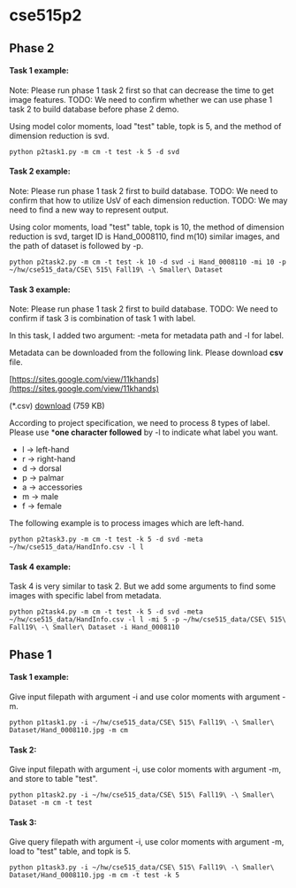 # cse515p2


## Phase 2

#### Task 1 example:
Note: Please run phase 1 task 2 first so that can decrease the time to get image features.
TODO: We need to confirm whether we can use phase 1 task 2 to build database before phase 2 demo.

Using model color moments, load "test" table, topk is 5, and the method of dimension reduction is svd.
```Shell
python p2task1.py -m cm -t test -k 5 -d svd
```


#### Task 2 example:
Note: Please run phase 1 task 2 first to build database.
TODO: We need to confirm that how to utilize UsV of each dimension reduction.
TODO: We may need to find a new way to represent output.

Using color moments, load "test" table, topk is 10, the method of dimension reduction is svd, target ID is Hand\_0008110, find m(10) similar images, and the path of dataset is followed by -p.

```Shell
python p2task2.py -m cm -t test -k 10 -d svd -i Hand_0008110 -mi 10 -p ~/hw/cse515_data/CSE\ 515\ Fall19\ -\ Smaller\ Dataset 
```

#### Task 3 example:
Note: Please run phase 1 task 2 first to build database.
TODO: We need to confirm if task 3 is combination of task 1 with label.

In this task, I added two argument: -meta for metadata path and -l for label.

Metadata can be downloaded from the following link. Please download **csv** file.

[https://sites.google.com/view/11khands](https://sites.google.com/view/11khands)

(*.csv) [download](https://drive.google.com/open?id=1RC86-rVOR8c93XAfM9b9R45L7C2B0FdA) (759 KB)

According to project specification, we need to process 8 types of label. Please use ***one character followed** by -l to indicate what label you want.

- l -> left-hand
- r -> right-hand
- d -> dorsal
- p -> palmar
- a -> accessories
- m -> male
- f -> female

The following example is to process images which are left-hand.

```Shell
python p2task3.py -m cm -t test -k 5 -d svd -meta ~/hw/cse515_data/HandInfo.csv -l l
```

#### Task 4 example:

Task 4 is very similar to task 2. But we add some arguments to find some images with specific label from metadata.

```Shell
python p2task4.py -m cm -t test -k 5 -d svd -meta ~/hw/cse515_data/HandInfo.csv -l l -mi 5 -p ~/hw/cse515_data/CSE\ 515\ Fall19\ -\ Smaller\ Dataset -i Hand_0008110
```

## Phase 1

#### Task 1 example:
Give input filepath with argument -i and use color moments with argument -m.
```Shell
python p1task1.py -i ~/hw/cse515_data/CSE\ 515\ Fall19\ -\ Smaller\ Dataset/Hand_0008110.jpg -m cm
```

#### Task 2:
Give input filepath with argument -i, use color moments with argument -m, and store to table "test".
```Shell
python p1task2.py -i ~/hw/cse515_data/CSE\ 515\ Fall19\ -\ Smaller\ Dataset -m cm -t test
```

#### Task 3:
Give query filepath with argument -i, use color moments with argument -m, load to "test" table, and topk is 5.
```Shell
python p1task3.py -i ~/hw/cse515_data/CSE\ 515\ Fall19\ -\ Smaller\ Dataset/Hand_0008110.jpg -m cm -t test -k 5
```
